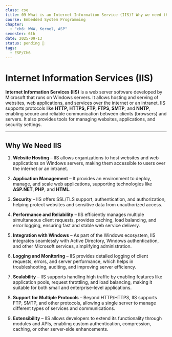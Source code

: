```yaml
---
class: cse
title: 09 What is an Internet Information Service (IIS)? Why we need this?
course: Embedded System Programming
chapter:
  - "ch6: WWW, Kernel, ASP"
semester: 6th
date: 2025-09-13
status: pending 🛑
tags:
  - ESP/Ch6
---
```

# Internet Information Services (IIS)

**Internet Information Services (IIS)** is a web server software developed by Microsoft that runs on Windows servers. It allows hosting and serving of websites, web applications, and services over the internet or an intranet. IIS supports protocols like **HTTP, HTTPS, FTP, FTPS, SMTP**, and **NNTP**, enabling secure and reliable communication between clients (browsers) and servers. It also provides tools for managing websites, applications, and security settings.

---

## Why We Need IIS

1. **Website Hosting** – IIS allows organizations to host websites and web applications on Windows servers, making them accessible to users over the internet or an intranet.
    
2. **Application Management** – It provides an environment to deploy, manage, and scale web applications, supporting technologies like **ASP.NET**, **PHP**, and **HTML**.
    
3. **Security** – IIS offers SSL/TLS support, authentication, and authorization, helping protect websites and sensitive data from unauthorized access.
    
4. **Performance and Reliability** – IIS efficiently manages multiple simultaneous client requests, provides caching, load balancing, and error logging, ensuring fast and stable web service delivery.
    
5. **Integration with Windows** – As part of the Windows ecosystem, IIS integrates seamlessly with Active Directory, Windows authentication, and other Microsoft services, simplifying administration.
    
6. **Logging and Monitoring** – IIS provides detailed logging of client requests, errors, and server performance, which helps in troubleshooting, auditing, and improving server efficiency.
    
7. **Scalability** – IIS supports handling high traffic by enabling features like application pools, request throttling, and load balancing, making it suitable for both small and enterprise-level applications.
    
8. **Support for Multiple Protocols** – Beyond HTTP/HTTPS, IIS supports FTP, SMTP, and other protocols, allowing a single server to manage different types of services and communications.
    
9. **Extensibility** – IIS allows developers to extend its functionality through modules and APIs, enabling custom authentication, compression, caching, or other server-side enhancements.